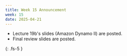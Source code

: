 ```yaml
---
title: Week 15 Announcement
week: 15
date: 2025-04-21
---
```


* Lecture 19b's slides (Amazon Dynamo II) are posted.
* Final review slides are posted.

{: .fs-5 }
